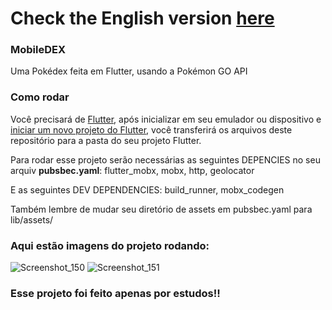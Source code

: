 # Check the English version <a href="README.md">here</a>


### MobileDEX

Uma Pokédex feita em Flutter, usando a Pokémon GO API

### Como rodar

Você precisará de <a href="https://docs.flutter.dev/get-started/install">Flutter</a>, após inicializar em seu emulador ou dispositivo e <a href="https://docs .flutter.dev/get-started/codelab">iniciar um novo projeto do Flutter</a>, você transferirá os arquivos deste repositório para a pasta do seu projeto Flutter.

Para rodar esse projeto serão necessárias as seguintes DEPENCIES no seu arquiv <strong>pubsbec.yaml</strong>:
flutter_mobx,
mobx,
http,
geolocator

E as seguintes DEV DEPENDENCIES:
build_runner,
mobx_codegen

Também lembre de mudar seu diretório de assets em pubsbec.yaml para lib/assets/

### Aqui estão imagens do projeto rodando:
![Screenshot_150](https://user-images.githubusercontent.com/113607857/191507735-7b3e4642-856a-4e2d-b3f3-167326188388.png)
![Screenshot_151](https://user-images.githubusercontent.com/113607857/191507743-ad4490d7-8019-4529-a2f6-5cf77b8698c9.png)

### Esse projeto foi feito apenas por estudos!!
